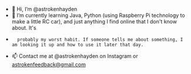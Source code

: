 - 👋 Hi, I’m @astrokenhayden 
- 🌱 I’m currently learning Java, Python (using Raspberry Pi technology to make a little RC car), and just anything I find online that I don't know about. It's 
-       probably my worst habit. If someone tells me about something, I am looking it up and how to use it later that day. 
- 📫 Contact me at @astrokenhayden on Instagram or astrokenfeedback@gmail.com  

<!---
astrokenhayden/astrokenhayden is a ✨ special ✨ repository because its `README.md` (this file) appears on your GitHub profile.
You can click the Preview link to take a look at your changes.
--->

